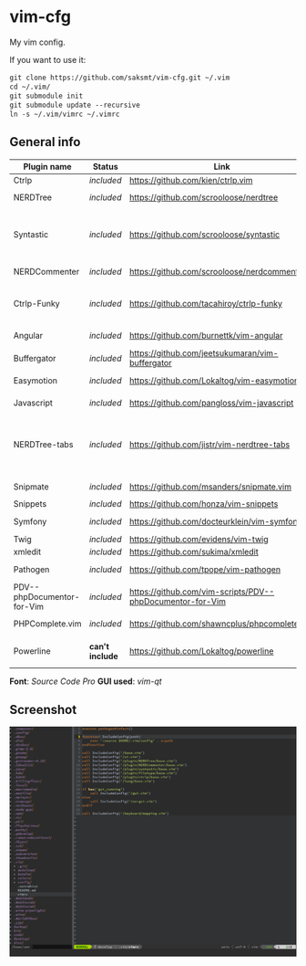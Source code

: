vim-cfg
=======

My vim config.

If you want to use it:

    git clone https://github.com/saksmt/vim-cfg.git ~/.vim
    cd ~/.vim/
    git submodule init
    git submodule update --recursive
    ln -s ~/.vim/vimrc ~/.vimrc


General info
------------

Plugin name | Status | Link | Description
------------|--------|------|------------
Ctrlp | *included* | https://github.com/kien/ctrlp.vim | Fuzzy search
NERDTree | *included* | https://github.com/scrooloose/nerdtree | File browser panel
Syntastic | *included* | https://github.com/scrooloose/syntastic | Syntax plugin(*captain Evidence always with you!*)
NERDCommenter | *included* | https://github.com/scrooloose/nerdcommenter | Comment plugin
Ctrlp-Funky | *included* | https://github.com/tacahiroy/ctrlp-funky | Additional improvements for fuzzy-search
Angular | *included* | https://github.com/burnettk/vim-angular | AngularJS vim plugin
Buffergator | *included* | https://github.com/jeetsukumaran/vim-buffergator | Buffer manager
Easymotion | *included* | https://github.com/Lokaltog/vim-easymotion | Just use, don't ask :)
Javascript | *included* | https://github.com/pangloss/vim-javascript | Javascript vim plugin
NERDTree-tabs | *included* | https://github.com/jistr/vim-nerdtree-tabs | Fixes for NERDTree to be global panel or something like that
Snipmate | *included* | https://github.com/msanders/snipmate.vim | Snippet support
Snippets | *included* | https://github.com/honza/vim-snippets | Snippets
Symfony | *included* | https://github.com/docteurklein/vim-symfony | Symfony2 plugin
Twig | *included* | https://github.com/evidens/vim-twig | Twig plugin
xmledit | *included* | https://github.com/sukima/xmledit | XML plugin
Pathogen | *included* | https://github.com/tpope/vim-pathogen | Plugin manager
PDV--phpDocumentor-for-Vim | *included* | https://github.com/vim-scripts/PDV--phpDocumentor-for-Vim | Generate php doc-block
PHPComplete.vim | *included* | https://github.com/shawncplus/phpcomplete.vim | Improved PHP completion
Powerline | **can't include** | https://github.com/Lokaltog/powerline | Nice statusline plugin

**Font**: *Source Code Pro*
**GUI used**: *vim-qt*
 

Screenshot
----------

![Sample Image](/image/sample.png)
